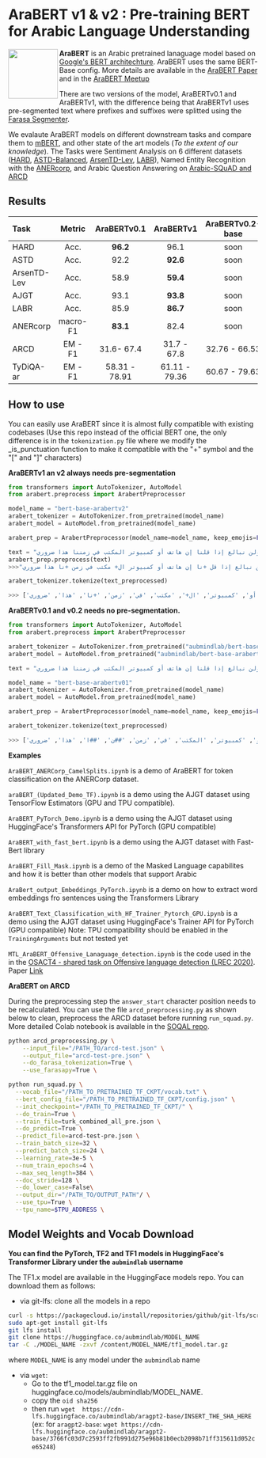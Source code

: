 # AraBERT v1 & v2 : Pre-training BERT for Arabic Language Understanding
<img src="https://github.com/aub-mind/arabert/blob/master/arabert_logo.png" width="100" align="left"/>

**AraBERT** is an Arabic pretrained lanaguage model based on [Google's BERT architechture](https://github.com/google-research/bert). AraBERT uses the same BERT-Base config. More details are available in the [AraBERT Paper](https://arxiv.org/abs/2003.00104v2) and in the [AraBERT Meetup](https://github.com/WissamAntoun/pydata_khobar_meetup)

There are two versions of the model, AraBERTv0.1 and AraBERTv1, with the difference being that AraBERTv1 uses pre-segmented text where prefixes and suffixes were splitted using the [Farasa Segmenter](http://alt.qcri.org/farasa/segmenter.html).


We evalaute AraBERT models on different downstream tasks and compare them to [mBERT]((https://github.com/google-research/bert/blob/master/multilingual.md)), and other state of the art models (*To the extent of our knowledge*). The Tasks were Sentiment Analysis on 6 different datasets ([HARD](https://github.com/elnagara/HARD-Arabic-Dataset), [ASTD-Balanced](https://www.aclweb.org/anthology/D15-1299), [ArsenTD-Lev](https://staff.aub.edu.lb/~we07/Publications/ArSentD-LEV_Sentiment_Corpus.pdf), [LABR](https://github.com/mohamedadaly/LABR)), Named Entity Recognition with the [ANERcorp](http://curtis.ml.cmu.edu/w/courses/index.php/ANERcorp), and Arabic Question Answering on [Arabic-SQuAD and ARCD](https://github.com/husseinmozannar/SOQAL)


## Results
Task | Metric | AraBERTv0.1 | AraBERTv1 | AraBERTv0.2-base | AraBERTv2-Base | AraBERTv0.2-large | AraBERTv2-large| AraELECTRA-Base
:---|:---:|:---:|:---:|:---:|:---:|:---:|:---:|:---:|
HARD |Acc.|**96.2**|96.1|soon|soon|soon|soon|soon
ASTD |Acc.|92.2|**92.6**|soon|soon|soon|soon|soon
ArsenTD-Lev|Acc.|58.9|**59.4**|soon|soon|soon|soon|soon
AJGT|Acc.|93.1|**93.8**|soon|soon|soon|soon|soon
LABR|Acc.|85.9|**86.7**|soon|soon|soon|soon|soon
ANERcorp|macro-F1|**83.1**|82.4|soon|soon|soon|soon|soon
ARCD|EM - F1|31.6- 67.4|31.7 - 67.8|32.76 - 66.53|31.34 - 67.23|33.62 - 66.59|34.19 - 68.12 |**35.33 - 68.57**
TyDiQA-ar|EM - F1|58.31 - 78.91|61.11 - 79.36|60.67 - 79.63|61.67 - 81.66|61.56 - 82.38|64.49 - 82.51|**65.91 - 83.65**


## How to use

You can easily use AraBERT since it is almost fully compatible with existing codebases (Use this repo instead of the official BERT one, the only difference is in the ```tokenization.py``` file where we modify the _is_punctuation function to make it compatible with the "+" symbol and the "[" and "]" characters)


**AraBERTv1 an v2  always needs pre-segmentation**
```python
from transformers import AutoTokenizer, AutoModel
from arabert.preprocess import ArabertPreprocessor

model_name = "bert-base-arabertv2"
arabert_tokenizer = AutoTokenizer.from_pretrained(model_name)
arabert_model = AutoModel.from_pretrained(model_name)

arabert_prep = ArabertPreprocessor(model_name=model_name, keep_emojis=False)

text = "ولن نبالغ إذا قلنا إن هاتف أو كمبيوتر المكتب في زمننا هذا ضروري"
arabert_prep.preprocess(text)
>>>"و+ لن نبالغ إذا قل +نا إن هاتف أو كمبيوتر ال+ مكتب في زمن +نا هذا ضروري"

arabert_tokenizer.tokenize(text_preprocessed)

>>> ['و+', 'لن', 'نبال', '##غ', 'إذا', 'قل', '+نا', 'إن', 'هاتف', 'أو', 'كمبيوتر', 'ال+', 'مكتب', 'في', 'زمن', '+نا', 'هذا', 'ضروري']
```

**AraBERTv0.1 and v0.2 needs no pre-segmentation.**
```python
from transformers import AutoTokenizer, AutoModel
from arabert.preprocess import ArabertPreprocessor

arabert_tokenizer = AutoTokenizer.from_pretrained("aubmindlab/bert-base-arabertv01",do_lower_case=False)
arabert_model = AutoModel.from_pretrained("aubmindlab/bert-base-arabertv01")

text = "ولن نبالغ إذا قلنا إن هاتف أو كمبيوتر المكتب في زمننا هذا ضروري"

model_name = "bert-base-arabertv01"
arabert_tokenizer = AutoTokenizer.from_pretrained(model_name)
arabert_model = AutoModel.from_pretrained(model_name)

arabert_prep = ArabertPreprocessor(model_name=model_name, keep_emojis=False)

arabert_tokenizer.tokenize(text_preprocessed)

>>> ['ولن', 'ن', '##بالغ', 'إذا', 'قلنا', 'إن', 'هاتف', 'أو', 'كمبيوتر', 'المكتب', 'في', 'زمن', '##ن', '##ا', 'هذا', 'ضروري']
```

**Examples**

`AraBERT_ANERCorp_CamelSplits.ipynb` is a demo of AraBERT for token classification on the ANERCorp dataset.

`araBERT_(Updated_Demo_TF).ipynb` is a demo using the AJGT dataset using TensorFlow Estimators (GPU and TPU compatible).

`AraBERT_PyTorch_Demo.ipynb` is a demo using the AJGT dataset using HuggingFace's Transformers API for PyTorch (GPU compatible)

`AraBERT_with_fast_bert.ipynb` is a demo using the AJGT dataset with Fast-Bert library

`AraBERT_Fill_Mask.ipynb` is a demo of the Masked Language capabilites and how it is better than other models that support Arabic

`AraBert_output_Embeddings_PyTorch.ipynb` is a demo on how to extract word embeddings fro sentences using the Transformers Library

`AraBERT_Text_Classification_with_HF_Trainer_Pytorch_GPU.ipynb` is a demo using the AJGT dataset using HuggingFace's Trainer API for PyTorch (GPU compatible) Note: TPU compatibility should be enabled in the `TrainingArguments` but not tested yet

`MTL_AraBERT_Offensive_Lanaguage_detection.ipynb`  is the code used in the in the [OSACT4 - shared task on Offensive language detection (LREC 2020)](http://edinburghnlp.inf.ed.ac.uk/workshops/OSACT4/). Paper [Link](https://www.aclweb.org/anthology/2020.osact-1.16/)

**AraBERT on ARCD**

During the preprocessing step the ```answer_start``` character position needs to be recalculated. You can use the file ```arcd_preprocessing.py``` as shown below to clean, preprocess the ARCD dataset before running ```run_squad.py```. More detailed Colab notebook is available in the [SOQAL repo](https://github.com/husseinmozannar/SOQAL).
```bash
python arcd_preprocessing.py \
    --input_file="/PATH_TO/arcd-test.json" \
    --output_file="arcd-test-pre.json" \
    --do_farasa_tokenization=True \
    --use_farasapy=True \
```
```bash
python run_squad.py \
  --vocab_file="/PATH_TO_PRETRAINED_TF_CKPT/vocab.txt" \
  --bert_config_file="/PATH_TO_PRETRAINED_TF_CKPT/config.json" \
  --init_checkpoint="/PATH_TO_PRETRAINED_TF_CKPT/" \
  --do_train=True \
  --train_file=turk_combined_all_pre.json \
  --do_predict=True \
  --predict_file=arcd-test-pre.json \
  --train_batch_size=32 \
  --predict_batch_size=24 \
  --learning_rate=3e-5 \
  --num_train_epochs=4 \
  --max_seq_length=384 \
  --doc_stride=128 \
  --do_lower_case=False\
  --output_dir="/PATH_TO/OUTPUT_PATH"/ \
  --use_tpu=True \
  --tpu_name=$TPU_ADDRESS \
```
## Model Weights and Vocab Download

**You can find the PyTorch, TF2 and TF1 models in HuggingFace's Transformer Library under the ```aubmindlab``` username**

The TF1.x model are available in the HuggingFace models repo.
You can download them as follows:
- via git-lfs: clone all the models in a repo
```bash
curl -s https://packagecloud.io/install/repositories/github/git-lfs/script.deb.sh | sudo bash
sudo apt-get install git-lfs
git lfs install
git clone https://huggingface.co/aubmindlab/MODEL_NAME
tar -C ./MODEL_NAME -zxvf /content/MODEL_NAME/tf1_model.tar.gz
```
where `MODEL_NAME` is any model under the `aubmindlab` name

- via `wget`:
    - Go to the tf1_model.tar.gz file on huggingface.co/models/aubmindlab/MODEL_NAME.
    - copy the `oid sha256`
    - then run `wget  https://cdn-lfs.huggingface.co/aubmindlab/aragpt2-base/INSERT_THE_SHA_HERE` (ex: for `aragpt2-base`: `wget https://cdn-lfs.huggingface.co/aubmindlab/aragpt2-base/3766fc03d7c2593ff2fb991d275e96b81b0ecb2098b71ff315611d052ce65248`)